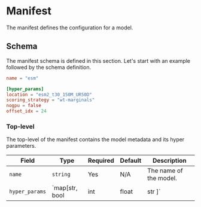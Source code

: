 # Manifest

The manifest defines the configuration for a model.

## Schema

The manifest schema is defined in this section. Let's start with an example followed by the schema definition.

``` TOML
name = "esm"

[hyper_params]
location = "esm2_t30_150M_UR50D"
scoring_strategy = "wt-marginals"
nogpu = false
offset_idx = 24
```

### Top-level

The top-level of the manifest contains the model metadata and its hyper parameters.

| **Field**      | **Type**                              | **Required** | **Default** | **Description**                     |
|----------------|---------------------------------------|--------------|-------------|-------------------------------------|
| `name`         | `string`                              | Yes          | N/A         | The name of the model.              |
| `hyper_params` | `map[str, bool | int | float | str ]` | No           | Empty dict  | The hyper parameters of the model.  |
